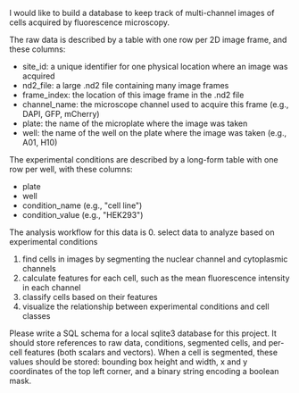 I would like to build a database to keep track of multi-channel images of cells acquired by fluorescence microscopy. 

The raw data is described by a table with one row per 2D image frame, and these columns:
- site_id: a unique identifier for one physical location where an image was acquired
- nd2_file: a large .nd2 file containing many image frames
- frame_index: the location of this image frame in the .nd2 file
- channel_name: the microscope channel used to acquire this frame (e.g., DAPI, GFP, mCherry)
- plate: the name of the microplate where the image was taken
- well: the name of the well on the plate where the image was taken (e.g., A01, H10)

The experimental conditions are described by a long-form table with one row per well, with these columns:
- plate
- well
- condition_name (e.g., "cell line")
- condition_value (e.g., "HEK293")

The analysis workflow for this data is
0. select data to analyze based on experimental conditions
1. find cells in images by segmenting the nuclear channel and cytoplasmic channels 
2. calculate features for each cell, such as the mean fluorescence intensity in each channel
3. classify cells based on their features
4. visualize the relationship between experimental conditions and cell classes

Please write a SQL schema for a local sqlite3 database for this project. It should store references to raw data, conditions, segmented cells, and per-cell features (both scalars and vectors). When a cell is segmented, these values should be stored: bounding box height and width, x and y coordinates of the top left corner, and a binary string encoding a boolean mask.